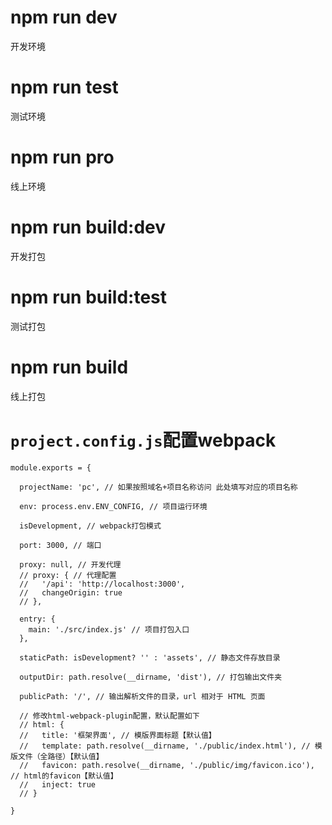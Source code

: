 # npm run dev
开发环境

# npm run test
测试环境

# npm run pro
线上环境

# npm run build:dev
开发打包

# npm run build:test
测试打包

# npm run build
线上打包

# ```project.config.js```配置webpack


```
module.exports = {

  projectName: 'pc', // 如果按照域名+项目名称访问 此处填写对应的项目名称

  env: process.env.ENV_CONFIG, // 项目运行环境

  isDevelopment, // webpack打包模式

  port: 3000, // 端口

  proxy: null, // 开发代理
  // proxy: { // 代理配置
  //   '/api': 'http://localhost:3000',
  //   changeOrigin: true
  // },

  entry: {
    main: './src/index.js' // 项目打包入口
  },

  staticPath: isDevelopment? '' : 'assets', // 静态文件存放目录

  outputDir: path.resolve(__dirname, 'dist'), // 打包输出文件夹

  publicPath: '/', // 输出解析文件的目录，url 相对于 HTML 页面

  // 修改html-webpack-plugin配置，默认配置如下
  // html: {
  //   title: '框架界面', // 模版界面标题【默认值】
  //   template: path.resolve(__dirname, './public/index.html'), // 模版文件（全路径）【默认值】
  //   favicon: path.resolve(__dirname, './public/img/favicon.ico'), // html的favicon【默认值】
  //   inject: true
  // }

}
```
